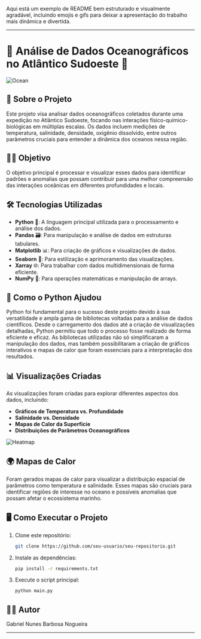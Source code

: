 Aqui está um exemplo de README bem estruturado e visualmente agradável, incluindo emojis e gifs para deixar a apresentação do trabalho mais dinâmica e divertida.

---

# 🌊 **Análise de Dados Oceanográficos no Atlântico Sudoeste** 🐋

![Ocean]([https://media.giphy.com/media/26Ff0nYpXTj1eNeYE/giphy.gif](https://giphy.com/clips/WOHno4lHPqD8Lh5cB6))

## 📜 **Sobre o Projeto**

Este projeto visa analisar dados oceanográficos coletados durante uma expedição no Atlântico Sudoeste, focando nas interações físico-químico-biológicas em múltiplas escalas. Os dados incluem medições de temperatura, salinidade, densidade, oxigênio dissolvido, entre outros parâmetros cruciais para entender a dinâmica dos oceanos nessa região.

## 🧑‍🔬 **Objetivo**

O objetivo principal é processar e visualizar esses dados para identificar padrões e anomalias que possam contribuir para uma melhor compreensão das interações oceânicas em diferentes profundidades e locais.

## 🛠️ **Tecnologias Utilizadas**

- **Python** 🐍: A linguagem principal utilizada para o processamento e análise dos dados.
- **Pandas** 🗃️: Para manipulação e análise de dados em estruturas tabulares.
- **Matplotlib** 📊: Para criação de gráficos e visualizações de dados.
- **Seaborn** 🎨: Para estilização e aprimoramento das visualizações.
- **Xarray** 🌐: Para trabalhar com dados multidimensionais de forma eficiente.
- **NumPy** 🔢: Para operações matemáticas e manipulação de arrays.

## 🚀 **Como o Python Ajudou**

Python foi fundamental para o sucesso deste projeto devido à sua versatilidade e ampla gama de bibliotecas voltadas para a análise de dados científicos. Desde o carregamento dos dados até a criação de visualizações detalhadas, Python permitiu que todo o processo fosse realizado de forma eficiente e eficaz. As bibliotecas utilizadas não só simplificaram a manipulação dos dados, mas também possibilitaram a criação de gráficos interativos e mapas de calor que foram essenciais para a interpretação dos resultados.

## 📊 **Visualizações Criadas**

As visualizações foram criadas para explorar diferentes aspectos dos dados, incluindo:

- **Gráficos de Temperatura vs. Profundidade**
- **Salinidade vs. Densidade**
- **Mapas de Calor da Superfície**
- **Distribuições de Parâmetros Oceanográficos**

![Heatmap](https://media.giphy.com/media/3o7qE9WFWpMfP8Os7K/giphy.gif)

## 🌍 **Mapas de Calor**

Foram gerados mapas de calor para visualizar a distribuição espacial de parâmetros como temperatura e salinidade. Esses mapas são cruciais para identificar regiões de interesse no oceano e possíveis anomalias que possam afetar o ecossistema marinho.

## 🖥️ **Como Executar o Projeto**

1. Clone este repositório:
   ```bash
   git clone https://github.com/seu-usuario/seu-repositorio.git
   ```
2. Instale as dependências:
   ```bash
   pip install -r requirements.txt
   ```
3. Execute o script principal:
   ```bash
   python main.py
   ```

## 👨‍🏫 **Autor**

Gabriel Nunes Barbosa Nogueira

---
